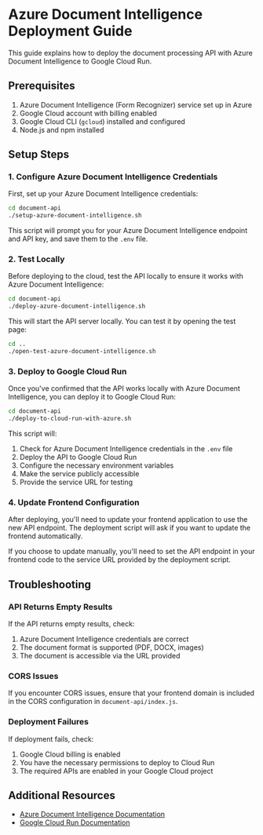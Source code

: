 # Azure Document Intelligence Deployment Guide

This guide explains how to deploy the document processing API with Azure Document Intelligence to Google Cloud Run.

## Prerequisites

1. Azure Document Intelligence (Form Recognizer) service set up in Azure
2. Google Cloud account with billing enabled
3. Google Cloud CLI (`gcloud`) installed and configured
4. Node.js and npm installed

## Setup Steps

### 1. Configure Azure Document Intelligence Credentials

First, set up your Azure Document Intelligence credentials:

```bash
cd document-api
./setup-azure-document-intelligence.sh
```

This script will prompt you for your Azure Document Intelligence endpoint and API key, and save them to the `.env` file.

### 2. Test Locally

Before deploying to the cloud, test the API locally to ensure it works with Azure Document Intelligence:

```bash
cd document-api
./deploy-azure-document-intelligence.sh
```

This will start the API server locally. You can test it by opening the test page:

```bash
cd ..
./open-test-azure-document-intelligence.sh
```

### 3. Deploy to Google Cloud Run

Once you've confirmed that the API works locally with Azure Document Intelligence, you can deploy it to Google Cloud Run:

```bash
cd document-api
./deploy-to-cloud-run-with-azure.sh
```

This script will:
1. Check for Azure Document Intelligence credentials in the `.env` file
2. Deploy the API to Google Cloud Run
3. Configure the necessary environment variables
4. Make the service publicly accessible
5. Provide the service URL for testing

### 4. Update Frontend Configuration

After deploying, you'll need to update your frontend application to use the new API endpoint. The deployment script will ask if you want to update the frontend automatically.

If you choose to update manually, you'll need to set the API endpoint in your frontend code to the service URL provided by the deployment script.

## Troubleshooting

### API Returns Empty Results

If the API returns empty results, check:
1. Azure Document Intelligence credentials are correct
2. The document format is supported (PDF, DOCX, images)
3. The document is accessible via the URL provided

### CORS Issues

If you encounter CORS issues, ensure that your frontend domain is included in the CORS configuration in `document-api/index.js`.

### Deployment Failures

If deployment fails, check:
1. Google Cloud billing is enabled
2. You have the necessary permissions to deploy to Cloud Run
3. The required APIs are enabled in your Google Cloud project

## Additional Resources

- [Azure Document Intelligence Documentation](https://learn.microsoft.com/en-us/azure/ai-services/document-intelligence/)
- [Google Cloud Run Documentation](https://cloud.google.com/run/docs)
